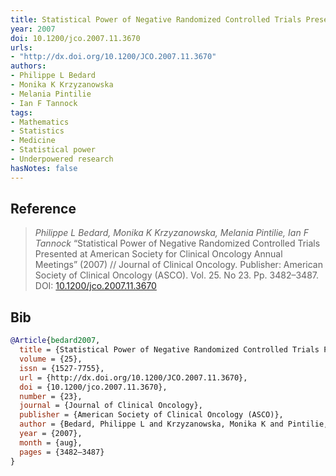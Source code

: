 ```yaml
---
title: Statistical Power of Negative Randomized Controlled Trials Presented at American Society for Clinical Oncology Annual Meetings
year: 2007
doi: 10.1200/jco.2007.11.3670
urls:
- "http://dx.doi.org/10.1200/JCO.2007.11.3670"
authors:
- Philippe L Bedard
- Monika K Krzyzanowska
- Melania Pintilie
- Ian F Tannock
tags:
- Mathematics
- Statistics
- Medicine
- Statistical power
- Underpowered research
hasNotes: false
---
```


## Reference

> <i>Philippe L Bedard, Monika K Krzyzanowska, Melania Pintilie, Ian F Tannock</i> “Statistical Power of Negative Randomized Controlled Trials Presented at American Society for Clinical Oncology Annual Meetings” (2007) // Journal of Clinical Oncology. Publisher: American Society of Clinical Oncology (ASCO). Vol.&nbsp;25. No&nbsp;23. Pp.&nbsp;3482–3487. DOI:&nbsp;<a href='https://doi.org/10.1200/jco.2007.11.3670'>10.1200/jco.2007.11.3670</a>

## Bib

```bib
@Article{bedard2007,
  title = {Statistical Power of Negative Randomized Controlled Trials Presented at American Society for Clinical Oncology Annual Meetings},
  volume = {25},
  issn = {1527-7755},
  url = {http://dx.doi.org/10.1200/JCO.2007.11.3670},
  doi = {10.1200/jco.2007.11.3670},
  number = {23},
  journal = {Journal of Clinical Oncology},
  publisher = {American Society of Clinical Oncology (ASCO)},
  author = {Bedard, Philippe L and Krzyzanowska, Monika K and Pintilie, Melania and Tannock, Ian F},
  year = {2007},
  month = {aug},
  pages = {3482–3487}
}
```
